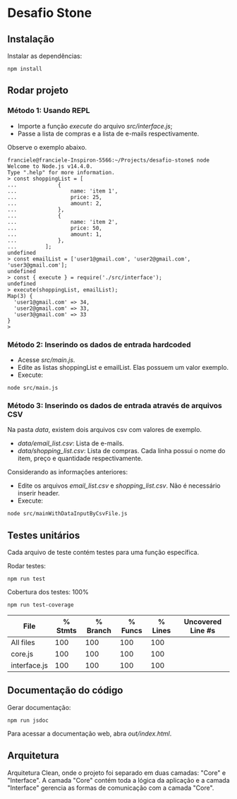 # Desafio Stone

## Instalação

Instalar as dependências:
```
npm install
```

## Rodar projeto

### Método 1: Usando REPL

- Importe a função _execute_ do arquivo _src/interface.js_;
- Passe a lista de compras e a lista de e-mails respectivamente.

Observe o exemplo abaixo.

```
franciele@franciele-Inspiron-5566:~/Projects/desafio-stone$ node
Welcome to Node.js v14.4.0.
Type ".help" for more information.
> const shoppingList = [
...             {
...                 name: 'item 1',
...                 price: 25,
...                 amount: 2,
...             },
...             {
...                 name: 'item 2',
...                 price: 50,
...                 amount: 1,
...             },
...         ];
undefined
> const emailList = ['user1@gmail.com', 'user2@gmail.com', 'user3@gmail.com'];
undefined
> const { execute } = require('./src/interface');
undefined
> execute(shoppingList, emailList);
Map(3) {
  'user1@gmail.com' => 34,
  'user2@gmail.com' => 33,
  'user3@gmail.com' => 33
}
>
```

### Método 2: Inserindo os dados de entrada hardcoded

- Acesse _src/main.js_.
- Edite as listas shoppingList e emailList. Elas possuem um valor exemplo.
- Execute: 

```
node src/main.js
``` 
### Método 3: Inserindo os dados de entrada através de arquivos CSV

Na pasta _data_, existem dois arquivos csv com valores de exemplo.

- _data/email_list.csv_: Lista de e-mails.
- _data/shopping_list.csv_: Lista de compras. Cada linha possui o nome do item, preço e quantidade respectivamente.

Considerando as informações anteriores:

- Edite os arquivos _email_list.csv_ e _shopping_list.csv_. Não é necessário inserir header.
- Execute:

```
node src/mainWithDataInputByCsvFile.js
```

## Testes unitários

Cada arquivo de teste contém testes para uma função específica.

Rodar testes:
```
npm run test
```
Cobertura dos testes: 100%
```
npm run test-coverage
```

File          | % Stmts | % Branch | % Funcs | % Lines | Uncovered Line #s 
--------------|---------|----------|---------|---------|-------------------
All files     |     100 |      100 |     100 |     100 |                   
 core.js      |     100 |      100 |     100 |     100 |                   
 interface.js |     100 |      100 |     100 |     100 |                   


## Documentação do código

Gerar documentação:
```
npm run jsdoc
```
Para acessar a documentação web, abra _out/index.html_.

## Arquitetura

Arquitetura Clean, onde o projeto foi separado em duas camadas: "Core" e "Interface". A camada "Core" contém toda a lógica da aplicação e a camada "Interface" gerencia as formas de comunicação com a camada "Core".
